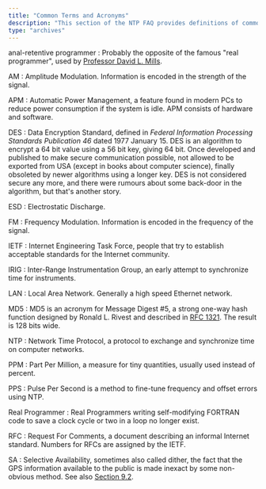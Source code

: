 ```yaml
---
title: "Common Terms and Acronyms"
description: "This section of the NTP FAQ provides definitions of common terms and acronyms."
type: "archives"
---
```


anal-retentive programmer
: Probably the opposite of the famous "real programmer", used by [Professor David L. Mills](https://www.nwtime.org/tribute-to-david-l-mills/).

AM
: Amplitude Modulation. Information is encoded in the strength of the signal.

APM
: Automatic Power Management, a feature found in modern PCs to reduce power consumption if the system is idle. APM consists of hardware and software.

DES
: Data Encryption Standard, defined in _Federal Information Processing Standards Publication 46_ dated 1977 January 15. DES is an algorithm to encrypt a 64 bit value using a 56 bit key, giving 64 bit. Once developed and published to make secure communication possible, not allowed to be exported from USA (except in books about computer science), finally obsoleted by newer algorithms using a longer key. DES is not considered secure any more, and there were rumours about some back-door in the algorithm, but that's another story.

ESD
: Electrostatic Discharge.

FM
: Frequency Modulation. Information is encoded in the frequency of the signal.

IETF
: Internet Engineering Task Force, people that try to establish acceptable standards for the Internet community.

IRIG
: Inter-Range Instrumentation Group, an early attempt to synchronize time for instruments.

LAN
: Local Area Network. Generally a high speed Ethernet network.

MD5
: MD5 is an acronym for Message Digest #5, a strong one-way hash function designed by Ronald L. Rivest and described in [RFC 1321](/reflib/rfc/rfc1321.txt). The result is 128 bits wide.

NTP
: Network Time Protocol, a protocol to exchange and synchronize time on computer networks.

PPM
: Part Per Million, a measure for tiny quantities, usually used instead of percent.

PPS
: Pulse Per Second is a method to fine-tune frequency and offset errors using NTP.

Real Programmer
: Real Programmers writing self-modifying FORTRAN code to save a clock cycle or two in a loop no longer exist.

RFC
: Request For Comments, a document describing an informal Internet standard. Numbers for RFCs are assigned by the IETF.

SA
: Selective Availability, sometimes also called dither, the fact that the GPS information available to the public is made inexact by some non-obvious method. See also [Section 9.2](/ntpfaq/ntp-s-related/#92-gps).